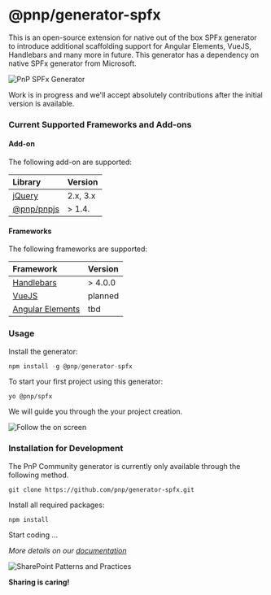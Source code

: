 # @pnp/generator-spfx

This is an open-source extension for native out of the box SPFx generator to introduce additional scaffolding support for Angular Elements, VueJS, Handlebars  and many more in future. This generator has a dependency on native SPFx generator from Microsoft.

![PnP SPFx Generator][logo]

Work is in progress and we'll accept absolutely contributions after the initial version is available.

### Current Supported Frameworks and Add-ons

#### Add-on

The following add-on are supported:

| Library | Version |
|:--|:--|
| [jQuery](http://jquery.com) | 2.x, 3.x |
| [@pnp/pnpjs](https://github.com/pnp/pnpjs) | > 1.4. |

#### Frameworks

The following frameworks are supported:

| Framework | Version |
|:--|:--|
| [Handlebars](http://handlebarsjs.com) | > 4.0.0 |
| [VueJS](https://vuejs.org) | planned |
| [Angular Elements](https://angular.io/guide/elements) | tbd |

### Usage

Install the generator:

```js
npm install -g @pnp/generator-spfx
```

To start your first project using this generator:

```
yo @pnp/spfx
```

We will guide you through the your project creation.

![Follow the  on screen][yo-running]

### Installation for Development

The PnP Community generator is currently only available through the following method.

```
git clone https://github.com/pnp/generator-spfx.git
```

Install all required packages:

```
npm install
```

Start coding ...

*More details on our [documentation](https://pnp.github.io/generator-spfx/)*

![SharePoint Patterns and Practices](https://devoffice.blob.core.windows.net/media/Default/PnP/pnplogoblue.png)

**Sharing is caring!**


[logo]: https://pnp.github.io/generator-spfx/assets/pnpspfx-title.png
[yo-running]: https://pnp.github.io/generator-spfx/assets/yo-running.png